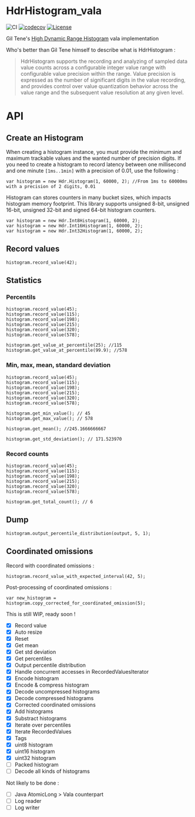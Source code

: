 # HdrHistogram_vala

![CI](https://github.com/lcallarec/HdrHistogram_vala/workflows/CI/badge.svg) 
[![codecov](https://codecov.io/gh/lcallarec/HdrHistogram_vala/branch/master/graph/badge.svg)](https://codecov.io/gh/lcallarec/HdrHistogram_vala)
[![License](https://img.shields.io/github/license/lcallarec/HdrHistogram_vala)](https://github.com/lcallarec/HdrHistogram_vala/blob/master/LICENSE)

Gil Tene's [High Dynamic Range Histogram](https://github.com/HdrHistogram/HdrHistogram) vala implementation

Who's better than Gil Tene himself to describe what is HdrHistogram :

> HdrHistogram supports the recording and analyzing of sampled data value counts across a configurable integer value range with configurable value precision within the range. Value precision is expressed as the number of significant digits in the value recording, and provides control over value quantization behavior across the value range and the subsequent value resolution at any given level.

# API

## Create an Histogram

When creating a histogram instance, you must provide the minimum and maximum trackable values and the wanted number of precision digits. If you need to create a histogram to record latency between one millisecond and one minute `[1ms..1min]` with a precision of 0.01, use the following :


```vala
var histogram = new Hdr.Histogram(1, 60000, 2); //From 1ms to 60000ms with a precision of 2 digits, 0.01
```

Histogram can stores counters in many bucket sizes, which impacts histogram memory footprint. This library supports unsigned 8-bit, unsigned 16-bit, unsigned 32-bit and signed 64-bit histogram counters.

```vala
var histogram = new Hdr.Int8Histogram(1, 60000, 2);
var histogram = new Hdr.Int16Histogram(1, 60000, 2);
var histogram = new Hdr.Int32Histogram(1, 60000, 2);
```

## Record values

```vala
histogram.record_value(42);
```

## Statistics

### Percentils

```vala
histogram.record_value(45);
histogram.record_value(115);
histogram.record_value(198);
histogram.record_value(215);
histogram.record_value(320);
histogram.record_value(578);

histogram.get_value_at_percentile(25); //115
histogram.get_value_at_percentile(99.9); //578
```

### Min, max, mean, standard deviation

```vala
histogram.record_value(45);
histogram.record_value(115);
histogram.record_value(198);
histogram.record_value(215);
histogram.record_value(320);
histogram.record_value(578);

histogram.get_min_value(); // 45
histogram.get_max_value(); // 578

histogram.get_mean(); //245.1666666667

histogram.get_std_deviation(); // 171.523970
```

### Record counts

```vala
histogram.record_value(45);
histogram.record_value(115);
histogram.record_value(198);
histogram.record_value(215);
histogram.record_value(320);
histogram.record_value(578);

histogram.get_total_count(); // 6
```

## Dump

```vala
histogram.output_percentile_distribution(output, 5, 1);
```

## Coordinated omissions

Record with coordinated omissions :

```vala
histogram.record_value_with_expected_interval(42, 5);
```

Post-processing of coordinated omissions :

```vala
var new_histogram = histogram.copy_corrected_for_coordinated_omission(5);
```

This is still WIP, ready soon !

- [x] Record value
- [x] Auto resize
- [x] Reset
- [x] Get mean
- [x] Get std deviation
- [x] Get percentiles
- [x] Output percentile distribution
- [x] Handle concurrent accesses in RecordedValuesIterator
- [x] Encode histogram
- [x] Encode & compress histogram
- [x] Decode uncompressed histograms
- [x] Decode compressed histograms
- [x] Corrected coordinated omissions
- [x] Add histograms
- [x] Substract histograms
- [x] Iterate over percentiles
- [x] Iterate RecordedValues
- [x] Tags
- [x] uint8 histogram
- [x] uint16 histogram
- [x] uint32 histogram
- [ ] Packed histogram
- [ ] Decode all kinds of histograms

Not likely to be done :
- [ ] Java AtomicLong > Vala counterpart
- [ ] Log reader
- [ ] Log writer
